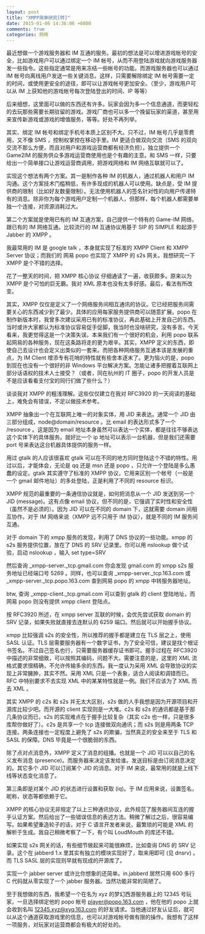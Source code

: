 ```yaml
---
layout: post
title: "XMPP简单研究[转]"
date: 2015-01-06 14:36:06 +0800
comments: true
categories: 网络
---
```

最近想做一个游戏服务器和 IM 互通的服务。最初的想法是可以增进游戏帐号的安全，比如游戏用户可以通过绑定一个 IM 帐号，从而不用登陆游戏就向游戏服务器发一些指令。这些指定通常是用来冻结一些帐号的功能。而游戏服务器也可以通过 IM 帐号向离线用户发送一些关键消息。这样，只需要解除绑定 IM 帐号需要一定的时间，或使用更安全的途径，即可以让游戏帐号更加安全。（至少，游戏用户可以从 IM 上获知他的游戏帐号每次登陆登出的时间、IP 等等）

后来细想，这里面可以做的东西还有许多。玩家会因为多一个信息通道，而更轻松的去玩那些需要长期驻留的游戏。游戏厂商也可以多一个挽留玩家的渠道，甚至用来宣传新游戏或游戏的增值服务，等等。好处不再列举。

其实、绑定 IM 帐号和绑定手机号本质上区别不大。只不过，IM 帐号几乎是零费用，又不像 SMS ，控制权掌控在移动手里。IM 更适合做双向交流（SMS 的双向交流不那么方便，而且对用户和游戏运营商都有经济负担）。独立提供一个 Game2IM 的服务供众多游戏运营商使用也是个有趣的主意。和 SMS 一样，只要给出一个简单接口让游戏运营商调用，把游戏网络和 IM 网络互联就可以了。

实现这个想法有两个方案。其一是制作各种 IM 的机器人，通过机器人和用户 IM 沟通。这个方案技术门槛稍低，有许多现成的机器人可以使用。缺点是，受 IM 提供商的限制（比如好友数量限制）。无法使用机器人的签名针对性的向用户传递特有的消息。除非你为每个游戏用户定制一个机器人，但那样，每个机器人都需要单独一个连接，对资源消耗过大。

第二个方案就是使用已有的 IM 互通方案，自己提供一个特有的 Game-IM 网络，跟已有的 IM 网络互通。比较流行的 IM 互通协议用基于 SIP 的 SIMPLE 和起源于 Jabber 的 XMPP 。

我最常用的 IM 是 google talk ，本身就实现了标准的 XMPP Client 和 XMPP Server 协议；而我们的 网易 popo 也实现了 XMPP 的 s2s 网关。我想研究一下 XMPP 是个不错的选择。

花了一整天的时间，把 XMPP 核心协议 仔细通读了一遍，收获颇多。原来以为 XMPP 是个可怕的巨无霸。我对 XML 原本也没有太多好感。最后，看法有所改变。

其实，XMPP 仅仅是定义了一个网络服务间相互通讯的协议。它已经把服务间需要关心的东西减少到了最少。具体的应用每家服务提供商可以随意扩展。popo 在制作新版本时，我曾多次建议采用已有的标准协议，再此基础上开发自己的东西。当时或许大家都认为标准协议容易促手促脚，我当时也没啥研究，没有多言。今天看来，我更觉得这是一个决策失误。本来我们有一个很好的机会，利用 popo 联系起网易的各种服务，现在这条路将走的更为艰辛。其实，XMPP 定义的东西，即使自己去设计也会定义出类似的一套来。而把各种网络服务互通本该是发展的重点，为 IM Client 增添专有花哨的特性就有些舍本逐末了。更为恼火的是，popo 到现在也没有一个很好的非 Windows 平台解决方案。怎能让诸多把握着互联网上部分话语权的技术人士接受？（或者，同在杭州的 IT 圈子，popo 的开发人员是不是应该看看支付宝的同行们做了些什么？）

谈谈我对 XMPP 的粗浅理解。这些仅仅建立在我对 RFC3920 的一天阅读的基础上，难免会有错误，不足以做技术参考。

XMPP 抽象出一个在互联网上唯一的对象实体，用 JID 来表达。通常一个 JID 由三部分组成，node@domain/resource 。比 email 的表达形式多了一个 /resource 。这是因为 email 地址本身虽然可以表达一个实体，都是往往不够表达这个实体下的具体服务。就好比一个 ip 地址可以表示一台机器，但是我们还需要 port 号来表达这台机器具体提供的服务一样。

用过 gtalk 的人应该很喜欢 gtalk 可以在不同的地方同时登陆这个不错的特性。用过以后，才能体会，无论是 qq 还是 msn 还是 popo ，只允许一个登陆是多么愚蠢的设定。gtalk 其实遵守了标准的 XMPP 协议，它用来区别一个帐号（一般是一个 gmail 邮件地址）的多处登陆，正是利用了不同的 resource 标识。

XMPP 规范的最重要的一条通信协议就是，如何把消息从一个 JID 发送到另一个 JID (message)。这有点像 email 协议，但不同的是，它强调了实时性和安全性（虽然不是必须的）。因为 JID 可以在不同的 domain 下，这就需要 domain 间相互协作。对于 IM 网络来说（XMPP 远不只用于 IM 协议），就是不同的 IM 服务间互通。

对于 domain 下的 xmpp 服务的发现，利用了 DNS 协议的一些功能。xmpp 的 s2s 服务提供位置，放在了 DNS 的 SRV 记录里。你可以用 nslookup 做个试验，启动 nslookup ，输入 set type=SRV

然后查询 _xmpp-server._tcp.gmail.com 你会发现 gmail.com 的 xmpp s2s 服务地址已经端口号 5269 。同样，也可以查询 _xmpp-server._tcp.163.com 或 _xmpp-server._tcp.popo.163.com 查到网易 popo 的 xmpp 中转服务器地址。

btw, 查询 _xmpp-client._tcp.gmail.com 可以查到 gtalk 的 client 登陆地址，而网易 popo 则没有提供 xmpp client 登陆点。

按 RFC3920 所述，在 xmpp server 互联的时候，会优先尝试获取 domain 的 SRV 记录，如果失败就直接去连默认的 6259 端口。然后就可以开始握手协议。

xmpp 比较强调 s2s 的安全性，所以推荐的握手都是建立在 TLS 层之上，使用 SASL 认证。TLS 层需要服务器有一个数字证书，为了安全可信，建议是找个根证书签名。不过自己签名也行，只需要服务器缓存证书即可。握手过程在 RFC3920 中描述的非常细致，可以按照其编码，问题不大。需要注意的是，这里的 XML 流格式要求很精确，不允许传输多余的东西。我一度认为采用 XML 会导致协议的实现上非常臃肿，其实不然。采用 XML 只是一个表象，适合人阅读和调错而已。RFC 中特别要求不去实现 XML 中的某某特性就是一例。我们不应该为了 XML 而去 XML 。

其实 XMPP 的 c2s 和 s2s 并无太大区别，s2s 做的人手我想是因为开源项目和开源库比较少吧。而开源的 client 实现则是一大堆。c2s 和 s2s 的通讯都是基于那几条协议而已，s2s 的实现难点在于握手比较复杂（其实 c2s 也一样，只是很多库帮你做好了）。c2s 是共享一个 tcp 连接做双向通讯；而 s2s 则是用两条 TCP 连接。两条连接也一定程度上避免了 s2s 的欺骗，当然真正的安全来至于 TLS 和 SASL 的保障。DNS 毕竟是一个很脆弱的东西。

除了点对点消息外，XMPP 定义了消息的组播。也就是一个 JID 可以以自己的名义发布消息 (presence)。而服务器来决定该发给谁。发送目标是由订阅消息决定的。其它多个 JID 可以订阅某个 JID 的消息。对于 IM 来说，最常用的就是上线下线等状态变化消息了。

第三条即是对某个 JID 的状态进行设置和获取 (iq)。于 IM 应用来说，设置签名，昵称，状态等都依赖于它。

XMPP 的核心协议无非规定了以上三种通讯协议，此外规范了服务器间互连的握手认证方案。然后给出了一些错误信息的表述方法。稍微了解过之后，很容易编写。如果希望重造轮子的话，对于 C 语言开发者来说，最繁琐的可能是 XML 的解析于生成。我自己稍微考察了一下，有个叫 LoudMouth 的库还不错。

如果实现 s2s 网关的话，有些细节做起来可能很麻烦，比如查询 DNS 的 SRV 记录。这个在 jabberd 1.x 里其实有独立的模块实现好了，取来用即可 (见 dnsrv) 。而 TLS SASL 层的实现则早就有现成的开源库了。

实现一个 jabber server 或许比你想象的还简单。in.jabberd 居然只用 600 多行 C 代码就从零实现了一个 jabber 服务器。当然功能非常的简陋了。

至于我想做的东西，我希望一个在名为 xyz 的梦幻西游服务器上的 12345 号玩家，一旦选择绑定他的 popo 帐号 player@popo.163.com ，他在他的 popo 上就会收到名叫 12345.xyz@xyq.163.com 的好友请求。当他通过好友认证后，就可以从这个通道获取游戏里的信息，也可以对游戏帐号做有限的操作。我想有了这样一项服务，对玩家对运营商都会有极大的好处的。

